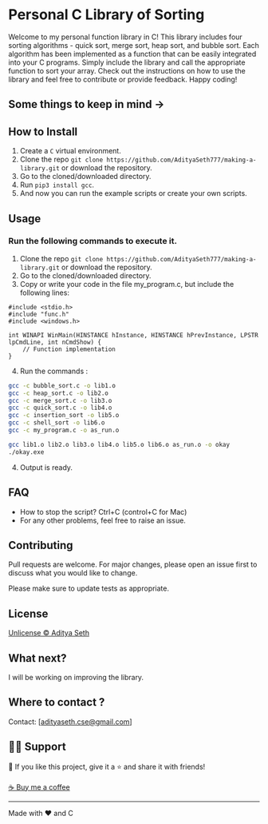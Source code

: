 # Personal C Library of Sorting

Welcome to my personal function library in C! This library includes four sorting algorithms - quick sort, merge sort, heap sort, and bubble sort. Each algorithm has been implemented as a function that can be easily integrated into your C programs. Simply include the library and call the appropriate function to sort your array. Check out the instructions on how to use the library and feel free to contribute or provide feedback. Happy coding!
## Some things to keep in mind ->


## How to Install

1. Create a ```C``` virtual environment. 
2. Clone the repo ```git clone https://github.com/AdityaSeth777/making-a-library.git``` or download the repository.
3. Go to the cloned/downloaded directory. 
4. Run ``` pip3 install gcc ```.
5. And now you can run the example scripts or create your own scripts.  

## Usage
### Run the following commands to execute it.
1. Clone the repo ```git clone https://github.com/AdityaSeth777/making-a-library.git``` or download the repository.
2. Go to the cloned/downloaded directory. 
3. Copy or write your code in the file my_program.c, but include the following lines:
```
#include <stdio.h>
#include "func.h"
#include <windows.h>

int WINAPI WinMain(HINSTANCE hInstance, HINSTANCE hPrevInstance, LPSTR lpCmdLine, int nCmdShow) {
    // Function implementation
}
```
4. Run the commands :
```bash
gcc -c bubble_sort.c -o lib1.o
gcc -c heap_sort.c -o lib2.o
gcc -c merge_sort.c -o lib3.o
gcc -c quick_sort.c -o lib4.o
gcc -c insertion_sort -o lib5.o
gcc -c shell_sort -o lib6.o
gcc -c my_program.c -o as_run.o

gcc lib1.o lib2.o lib3.o lib4.o lib5.o lib6.o as_run.o -o okay
./okay.exe
```
4. Output is ready.
## FAQ
- How to stop the script? Ctrl+C (control+C for Mac) 
- For any other problems, feel free to raise an issue.

## Contributing
Pull requests are welcome. For major changes, please open an issue first to discuss what you would like to change. 

Please make sure to update tests as appropriate.

## License
[Unlicense © Aditya Seth](https://github.com/AdityaSeth777/making-a-library/blob/main/LICENSE)

## What next?
I will be working on improving the library.

## Where to contact ?
Contact: [adityaseth.cse@gmail.com]

## 🙋‍♂️ Support

💙 If you like this project, give it a ⭐ and share it with friends!<br><br>
[☕ Buy me a coffee](https://www.buymeacoffee.com/adityaseth)

---

Made with ❤️ and C <br><br>
